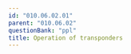 ```yaml
---
id: "010.06.02.01"
parent: "010.06.02"
questionBank: "ppl"
title: Operation of transponders
---
```

